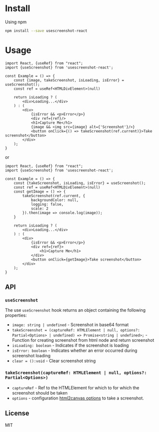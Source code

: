 # Install

Using npm
```bash
npm install --save usescreenshot-react
``` 

# Usage 

```tsx
import React, {useRef} from "react";
import {useScreenshot} from 'usescreenshot-react';

const Example = () => {
    const {image, takeScreenshot, isLoading, isError} = useScreenshot();
    const ref = useRef<HTMLDivElement>(null)

    return isLoading ? (
        <div>Loading...</div>
    ) : (
        <div>
            {isError && <p>Error</p>}
            <div ref={ref}/>
            <h1>Capture Me</h1>
            {image && <img src={image} alt={'Screenshot'}/>}
            <button onClick={() => takeScreenshot(ref.current)}>Take screenshot</button>
        </div>
    );
}
```
or
```tsx
import React, {useRef} from "react";
import {useScreenshot} from 'usescreenshot-react';

const Example = () => {
    const {takeScreenshot, isLoading, isError} = useScreenshot();
    const ref = useRef<HTMLDivElement>(null)
    const getImage = () => {
        takeScreenshot(ref.current, {
            backgroundColor: null,
            logging: false,
            scale: 2
        }).then(image => console.log(image));
    }

    return isLoading ? (
        <div>Loading...</div>
    ) : (
        <div>
            {isError && <p>Error</p>}
            <div ref={ref}>
                <h1>Capture Me</h1>
            </div>
            <button onClick={getImage}>Take screenshot</button>
        </div>
    );
}
```
## API
### `useScreenshot`
The use `useScreenshot` hook returns an object containing the following properties:
- `image: string | undefined` - Screenshot in base64 format
- `takeScreenshot = (captureRef: HTMLElement | null, options?: Partial<Options> | undefined) => Promise<string | undefined>;` - Function for creating screenshot from html node and return screenshot
- `isLoading: boolean` - Indicates if the screenshot is loading
- `isError: boolean` - Indicates whether an error occurred during screenshot loading
- `clear = ():void` - Clear screenshot string

### `takeScreenshot(captureRef: HTMLElement | null, options?: Partial<Options>)`
- `captureRef` - Ref to the HTMLElement for which to for which the screenshot should be taken
- `options` - configuration [html2canvas options](https://html2canvas.hertzen.com/configuration) to take a screenshot.

## License
MIT
